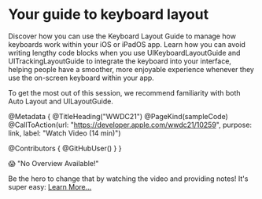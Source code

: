 # Your guide to keyboard layout

Discover how you can use the Keyboard Layout Guide to manage how keyboards work within your iOS or iPadOS app. Learn how you can avoid writing lengthy code blocks when you use UIKeyboardLayoutGuide and UITrackingLayoutGuide to integrate the keyboard into your interface, helping people have a smoother, more enjoyable experience whenever they use the on-screen keyboard within your app.

To get the most out of this session, we recommend familiarity with both Auto Layout and UILayoutGuide.

@Metadata {
   @TitleHeading("WWDC21")
   @PageKind(sampleCode)
   @CallToAction(url: "https://developer.apple.com/wwdc21/10259", purpose: link, label: "Watch Video (14 min)")

   @Contributors {
      @GitHubUser(<replace this with your GitHub handle>)
   }
}

😱 "No Overview Available!"

Be the hero to change that by watching the video and providing notes! It's super easy:
 [Learn More…](https://wwdcnotes.github.io/WWDCNotes/documentation/wwdcnotes/contributing)
